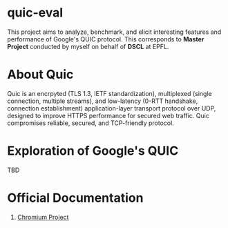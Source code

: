 # quic-eval
This project aims to analyze, benchmark, and elicit interesting features and performance of Google's QUIC protocol. This corresponds to **Master Project** conducted by myself on behalf of **DSCL** at EPFL.

# About Quic
Quic is an encrpyted (TLS 1.3, IETF standardization), multiplexed (single connection, multiple streams), and low-latency (0-RTT handshake, connection establishment) application-layer transport protocol over UDP, designed to improve HTTPS performance for secured web traffic. Quic compromises reliable, secured, and TCP-friendly protocol.

# Exploration of Google's QUIC
TBD

# Official Documentation
1. [Chromium Project](https://www.chromium.org/quic)